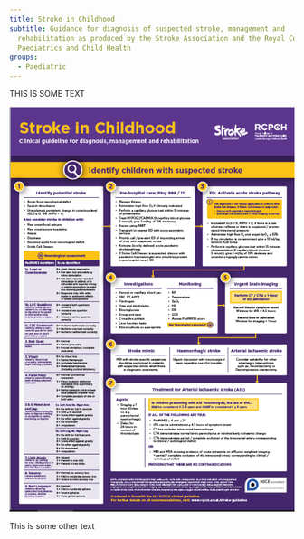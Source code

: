 ```yaml
---
title: Stroke in Childhood
subtitle: Guidance for diagnosis of suspected stroke, management and
  rehabilitation as produced by the Stroke Association and the Royal College of
  Paediatrics and Child Health
groups:
  - Paediatric
---
```



THIS IS SOME TEXT

![](/images/stroke-in-childhood.png)

This is some other text